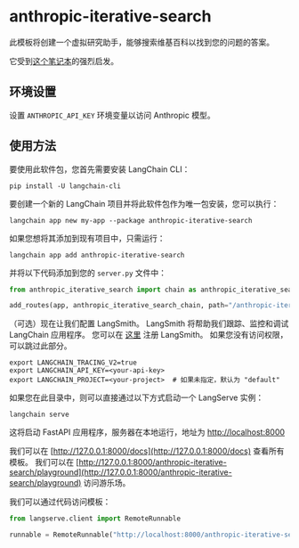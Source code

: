 # anthropic-iterative-search

此模板将创建一个虚拟研究助手，能够搜索维基百科以找到您的问题的答案。

它受到[这个笔记本](https://github.com/anthropics/anthropic-cookbook/blob/main/long_context/wikipedia-search-cookbook.ipynb)的强烈启发。

## 环境设置

设置 `ANTHROPIC_API_KEY` 环境变量以访问 Anthropic 模型。

## 使用方法

要使用此软件包，您首先需要安装 LangChain CLI：

```shell
pip install -U langchain-cli
```

要创建一个新的 LangChain 项目并将此软件包作为唯一包安装，您可以执行：

```shell
langchain app new my-app --package anthropic-iterative-search
```

如果您想将其添加到现有项目中，只需运行：

```shell
langchain app add anthropic-iterative-search
```

并将以下代码添加到您的 `server.py` 文件中：
```python
from anthropic_iterative_search import chain as anthropic_iterative_search_chain

add_routes(app, anthropic_iterative_search_chain, path="/anthropic-iterative-search")
```

（可选）现在让我们配置 LangSmith。
LangSmith 将帮助我们跟踪、监控和调试 LangChain 应用程序。
您可以在 [这里](https://smith.langchain.com/) 注册 LangSmith。
如果您没有访问权限，可以跳过此部分。

```shell
export LANGCHAIN_TRACING_V2=true
export LANGCHAIN_API_KEY=<your-api-key>
export LANGCHAIN_PROJECT=<your-project>  # 如果未指定，默认为 "default"
```

如果您在此目录中，则可以直接通过以下方式启动一个 LangServe 实例：

```shell
langchain serve
```

这将启动 FastAPI 应用程序，服务器在本地运行，地址为 
[http://localhost:8000](http://localhost:8000)

我们可以在 [http://127.0.0.1:8000/docs](http://127.0.0.1:8000/docs) 查看所有模板。
我们可以在 [http://127.0.0.1:8000/anthropic-iterative-search/playground](http://127.0.0.1:8000/anthropic-iterative-search/playground) 访问游乐场。

我们可以通过代码访问模板：

```python
from langserve.client import RemoteRunnable

runnable = RemoteRunnable("http://localhost:8000/anthropic-iterative-search")
```